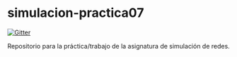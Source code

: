 simulacion-practica07
=====================

[![Gitter](https://badges.gitter.im/Join%20Chat.svg)](https://gitter.im/Bigomby/simulacion-practica08?utm_source=badge&utm_medium=badge&utm_campaign=pr-badge&utm_content=badge)

Repositorio para la práctica/trabajo de la asignatura de simulación de redes.
